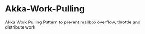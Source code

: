 Akka-Work-Pulling
=================

Akka Work Pulling Pattern to prevent mailbox overflow, throttle and distribute work
